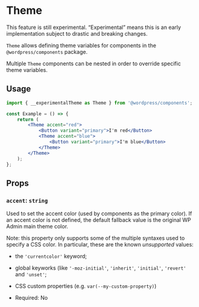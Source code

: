 # Theme

<div class="callout callout-alert">
This feature is still experimental. “Experimental” means this is an early implementation subject to drastic and breaking changes.
</div>

`Theme` allows defining theme variables for components in the `@wordpress/components` package.

Multiple `Theme` components can be nested in order to override specific theme variables.

## Usage

```jsx
import { __experimentalTheme as Theme } from '@wordpress/components';

const Example = () => {
	return (
		<Theme accent="red">
			<Button variant="primary">I'm red</Button>
			<Theme accent="blue">
				<Button variant="primary">I'm blue</Button>
			</Theme>
		</Theme>
	);
};
```

## Props

### `accent`: `string`

Used to set the accent color (used by components as the primary color). If an accent color is not defined, the default fallback value is the original WP Admin main theme color.

Note: this property only supports some of the multiple syntaxes used to specify a CSS color. In particular, these are the known _unsupported_ values:

- the `'currentcolor'` keyword;
- global keyworks (like `'-moz-initial'`, `'inherit'`, `'initial'`, `'revert'` and `'unset'`;
- CSS custom properties (e.g. `var(--my-custom-property)`)



-   Required: No
